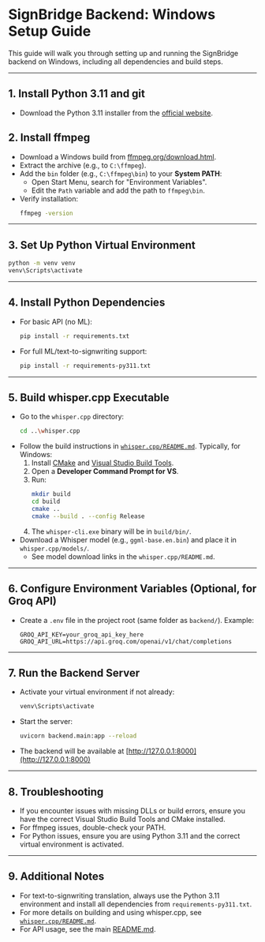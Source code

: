 # SignBridge Backend: Windows Setup Guide

This guide will walk you through setting up and running the SignBridge backend on Windows, including all dependencies and build steps.

---

## 1. Install Python 3.11 and git

- Download the Python 3.11 installer from the [official website](https://www.python.org/downloads/release/python-3110/).


## 2. Install ffmpeg

- Download a Windows build from [ffmpeg.org/download.html](https://ffmpeg.org/download.html).
- Extract the archive (e.g., to `C:\ffmpeg`).
- Add the `bin` folder (e.g., `C:\ffmpeg\bin`) to your **System PATH**:
  - Open Start Menu, search for "Environment Variables".
  - Edit the `Path` variable and add the path to `ffmpeg\bin`.
- Verify installation:
  ```sh
  ffmpeg -version
  ```

---

## 3. Set Up Python Virtual Environment

```sh
python -m venv venv
venv\Scripts\activate
```

---

## 4. Install Python Dependencies

- For basic API (no ML):
  ```sh
  pip install -r requirements.txt
  ```
- For full ML/text-to-signwriting support:
  ```sh
  pip install -r requirements-py311.txt
  ```

---

## 5. Build whisper.cpp Executable

- Go to the `whisper.cpp` directory:
  ```sh
  cd ..\whisper.cpp
  ```
- Follow the build instructions in [`whisper.cpp/README.md`](../whisper.cpp/README.md). Typically, for Windows:
  1. Install [CMake](https://cmake.org/download/) and [Visual Studio Build Tools](https://visualstudio.microsoft.com/visual-cpp-build-tools/).
  2. Open a **Developer Command Prompt for VS**.
  3. Run:
     ```sh
     mkdir build
     cd build
     cmake ..
     cmake --build . --config Release
     ```
  4. The `whisper-cli.exe` binary will be in `build/bin/`.
- Download a Whisper model (e.g., `ggml-base.en.bin`) and place it in `whisper.cpp/models/`.
  - See model download links in the `whisper.cpp/README.md`.

---

## 6. Configure Environment Variables (Optional, for Groq API)

- Create a `.env` file in the project root (same folder as `backend/`). Example:
  ```env
  GROQ_API_KEY=your_groq_api_key_here
  GROQ_API_URL=https://api.groq.com/openai/v1/chat/completions
  ```

---

## 7. Run the Backend Server

- Activate your virtual environment if not already:
  ```sh
  venv\Scripts\activate
  ```
- Start the server:
  ```sh
  uvicorn backend.main:app --reload
  ```
- The backend will be available at [http://127.0.0.1:8000](http://127.0.0.1:8000)

---

## 8. Troubleshooting

- If you encounter issues with missing DLLs or build errors, ensure you have the correct Visual Studio Build Tools and CMake installed.
- For ffmpeg issues, double-check your PATH.
- For Python issues, ensure you are using Python 3.11 and the correct virtual environment is activated.

---

## 9. Additional Notes

- For text-to-signwriting translation, always use the Python 3.11 environment and install all dependencies from `requirements-py311.txt`.
- For more details on building and using whisper.cpp, see [`whisper.cpp/README.md`](../whisper.cpp/README.md).
- For API usage, see the main [README.md](README.md). 